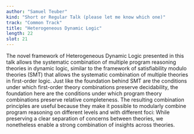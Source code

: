 ```yaml
---
author: "Samuel Teuber"
kind: "Short or Regular Talk (please let me know which one)"
track: "Common Track"
title: "Heterogeneous Dynamic Logic"
length: 22
slot: 21
---
```


The novel framework of Heterogeneous Dynamic Logic presented in this talk allows the systematic combination of multiple program reasoning theories in dynamic logic, similar to the framework of satisfiability modulo theories (SMT) that allows the systematic combination of multiple theories in first-order logic.
Just like the foundation behind SMT are the conditions under which first-order theory combinations preserve decidability, the foundation here are the conditions under which program theory combinations preserve relative completeness.
The resulting combination principles are useful because they make it possible to modularly combine program reasoning on different levels and with different foci:
While preserving a clear separation of concerns between theories, we nonetheless enable a strong combination of insights across theories.
